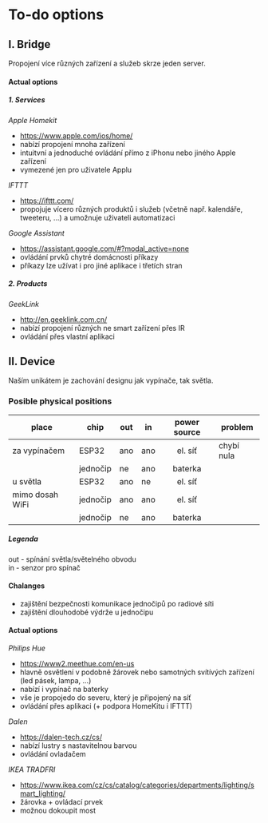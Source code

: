 # To-do options
## I. Bridge

Propojení více různých zařízení a služeb skrze jeden server.

#### Actual options

##### 1. Services

*Apple Homekit*

- https://www.apple.com/ios/home/
- nabízí propojení mnoha zařízení 
- intuitvní a jednoduché ovládání přímo z iPhonu nebo jiného Apple zařízení
- vymezené jen pro uživatele Applu

*IFTTT*

- https://ifttt.com/
- propojuje vícero různých produktů i služeb (včetně např. kalendáře, tweeteru, ...) a umožnuje uživateli automatizaci

*Google Assistant*

- https://assistant.google.com/#?modal_active=none
- ovládání prvků chytré domácnosti příkazy
- příkazy lze užívat i pro jiné aplikace i třetích stran

##### 2. Products

*GeekLink*

- http://en.geeklink.com.cn/
- nabízí propojení různých ne smart zařízení přes IR
- ovládání přes vlastní aplikaci

## II. Device
Naším unikátem je zachování designu jak vypínače, tak světla.

### Posible physical positions

| place | chip | out | in  | power source| problem |
| ----- | ---- | --- | --- | :---: | --- |
| za vypínačem | ESP32 | ano | ano | el. síť | chybí nula |
|   | jednočip | ne | ano | baterka |  |
| u světla | ESP32 | ano | ne | el. síť | |
| mimo dosah WiFi | jednočip | ano | ano | el. síť | 
| | jednočip | ne | ano | baterka | 

##### Legenda
out - spínání světla/světelného obvodu  
in - senzor pro spínač

#### Chalanges
- zajištění bezpečnosti komunikace jednočipů po radiové síti
- zajištění dlouhodobé výdrže u jednočipu

#### Actual options

*Philips Hue*

- https://www2.meethue.com/en-us
- hlavně osvětlení v podobně žárovek nebo samotných svítívých zařízení (led pásek, lampa, ...)
- nabízí i vypínač na baterky
- vše je propojedo do severu, který je připojený na síť
- ovládání přes aplikaci (+ podpora HomeKitu i IFTTT)

*Dalen*

- https://dalen-tech.cz/cs/
- nabízí lustry s nastavitelnou barvou
- ovládání ovladačem

*IKEA TRADFRI*

- https://www.ikea.com/cz/cs/catalog/categories/departments/lighting/smart_lighting/
- žárovka + ovládací prvek
- možnou dokoupit most